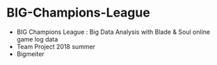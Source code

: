 # BIG-Champions-League
- BIG Champions League : Big Data Analysis with Blade & Soul online game log data
- Team Project 2018 summer
- Bigmeiter
